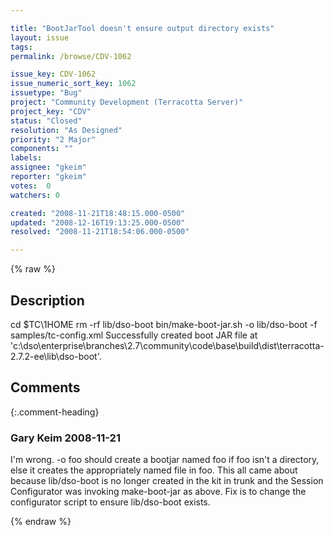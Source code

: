 ```yaml
---

title: "BootJarTool doesn't ensure output directory exists"
layout: issue
tags: 
permalink: /browse/CDV-1062

issue_key: CDV-1062
issue_numeric_sort_key: 1062
issuetype: "Bug"
project: "Community Development (Terracotta Server)"
project_key: "CDV"
status: "Closed"
resolution: "As Designed"
priority: "2 Major"
components: ""
labels: 
assignee: "gkeim"
reporter: "gkeim"
votes:  0
watchers: 0

created: "2008-11-21T18:48:15.000-0500"
updated: "2008-12-16T19:13:25.000-0500"
resolved: "2008-11-21T18:54:06.000-0500"

---
```




{% raw %}



## Description

<div markdown="1" class="description">

cd $TC\1HOME
rm -rf lib/dso-boot
bin/make-boot-jar.sh -o lib/dso-boot -f samples/tc-config.xml
Successfully created boot JAR file at 'c:\dso\enterprise\branches\2.7\community\code\base\build\dist\terracotta-2.7.2-ee\lib\dso-boot'.



</div>

## Comments


{:.comment-heading}
### **Gary Keim** <span class="date">2008-11-21</span>

<div markdown="1" class="comment">

I'm wrong.  -o foo should create a bootjar named foo if foo isn't a directory, else it creates the appropriately named file in foo.
This all came about because lib/dso-boot is no longer created in the kit in trunk and the Session Configurator was invoking make-boot-jar as above.
Fix is to change the configurator script to ensure lib/dso-boot exists.


</div>



{% endraw %}

